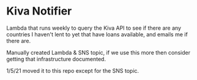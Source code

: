 # Kiva Notifier

Lambda that runs weekly to query the Kiva API to see if there
are any countries I haven't lent to yet that have loans available,
and emails me if there are.

Manually created Lambda & SNS topic, if we use this more then consider
getting that infrastructure documented.

1/5/21 moved it to this repo except for the SNS topic.

